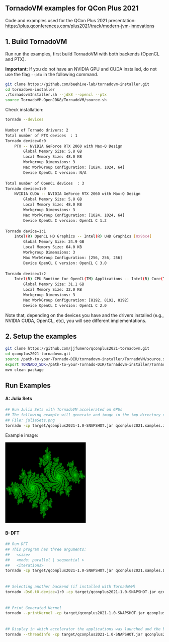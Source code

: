 ## TornadoVM examples for QCon Plus 2021

Code and examples used for the QCon Plus 2021 presentation: https://plus.qconferences.com/plus2021/track/modern-jvm-innovations 


## 1. Build TornadoVM

Run run the examples, first build TornadoVM with both backends (OpenCL and PTX).


**Important:** If you do not have an NVIDIA GPU and CUDA installed, do not use the flag `--ptx` in the following command. 


```bash
git clone https://github.com/beehive-lab/tornadovm-installer.git 
cd tornadovm-installer
./tornadovmInstaller.sh --jdk8 --opencl --ptx 
source TornadoVM-OpenJDK8/TornadoVM/source.sh
```

Check installation:

```bash
tornado --devices

Number of Tornado drivers: 2
Total number of PTX devices  : 1
Tornado device=0:0
	PTX -- NVIDIA GeForce RTX 2060 with Max-Q Design
		Global Memory Size: 5.8 GB
		Local Memory Size: 48.0 KB
		Workgroup Dimensions: 3
		Max WorkGroup Configuration: [1024, 1024, 64]
		Device OpenCL C version: N/A

Total number of OpenCL devices  : 3
Tornado device=1:0
	NVIDIA CUDA -- NVIDIA GeForce RTX 2060 with Max-Q Design
		Global Memory Size: 5.8 GB
		Local Memory Size: 48.0 KB
		Workgroup Dimensions: 3
		Max WorkGroup Configuration: [1024, 1024, 64]
		Device OpenCL C version: OpenCL C 1.2

Tornado device=1:1
	Intel(R) OpenCL HD Graphics -- Intel(R) UHD Graphics [0x9bc4]
		Global Memory Size: 24.9 GB
		Local Memory Size: 64.0 KB
		Workgroup Dimensions: 3
		Max WorkGroup Configuration: [256, 256, 256]
		Device OpenCL C version: OpenCL C 3.0

Tornado device=1:2
	Intel(R) CPU Runtime for OpenCL(TM) Applications -- Intel(R) Core(TM) i9-10885H CPU @ 2.40GHz
		Global Memory Size: 31.1 GB
		Local Memory Size: 32.0 KB
		Workgroup Dimensions: 3
		Max WorkGroup Configuration: [8192, 8192, 8192]
		Device OpenCL C version: OpenCL C 2.0
```


Note that, depending on the devices you have and the drivers installed (e.g., NVIDIA CUDA, OpenCL, etc), you will see different implementations. 



## 2. Setup the examples


```bash
git clone https://github.com/jjfumero/qconplus2021-tornadovm.git
cd qconplus2021-tornadovm.git
source /path-to-your-Tornado-DIR/tornadovm-installer/TornadoVM/source.sh
export TORNADO_SDK=/path-to-your-Tornado-DIR/tornadovm-installer/TornadoVM-OpenJDK8/TornadoVM/bin/sdk
mvn clean package
```


## Run Examples


#### A: Julia Sets
```bash
## Run Julia Sets with TornadoVM accelerated on GPUs
## The following example will generate and image in the tmp directory of your OS
## File: juliaSets.png
tornado -cp target/qconplus2021-1.0-SNAPSHOT.jar qconplus2021.samples.JuliaSets --tornado
```

Example image:

![](images/juliaSets.png)



#### B: DFT
```bash
## Run DFT 
## This program has three arguments:
##   <size> 
##   <mode: parallel | sequential > 
##   <iterations> 
tornado -cp target/qconplus2021-1.0-SNAPSHOT.jar qconplus2021.samples.DFT 8192 parallel 100


## Selecting another backend (if installed with TornadoVM)
tornado -Ds0.t0.device=1:0 -cp target/qconplus2021-1.0-SNAPSHOT.jar qconplus2021.samples.DFT 8192 parallel 100


## Print Generated Kernel
tornado --printKernel -cp target/qconplus2021-1.0-SNAPSHOT.jar qconplus2021.samples.DFT 8192 parallel 100


## Display in which accelerator the applications was launched and the block of threads used
tornado --threadInfo -cp target/qconplus2021-1.0-SNAPSHOT.jar qconplus2021.samples.DFT 8192 parallel 100
```


